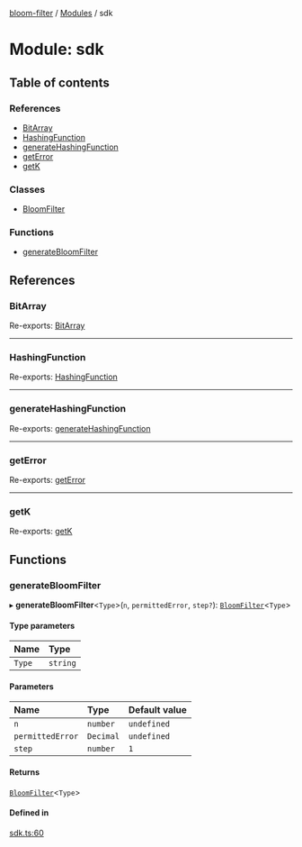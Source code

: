 [bloom-filter](../README.md) / [Modules](../modules.md) / sdk

# Module: sdk

## Table of contents

### References

- [BitArray](sdk.md#bitarray)
- [HashingFunction](sdk.md#hashingfunction)
- [generateHashingFunction](sdk.md#generatehashingfunction)
- [getError](sdk.md#geterror)
- [getK](sdk.md#getk)

### Classes

- [BloomFilter](../classes/sdk.BloomFilter.md)

### Functions

- [generateBloomFilter](sdk.md#generatebloomfilter)

## References

### BitArray

Re-exports: [BitArray](../classes/utils.BitArray.md)

___

### HashingFunction

Re-exports: [HashingFunction](../interfaces/types.HashingFunction.md)

___

### generateHashingFunction

Re-exports: [generateHashingFunction](utils.md#generatehashingfunction)

___

### getError

Re-exports: [getError](utils.md#geterror)

___

### getK

Re-exports: [getK](utils.md#getk)

## Functions

### generateBloomFilter

▸ **generateBloomFilter**<`Type`\>(`n`, `permittedError`, `step?`): [`BloomFilter`](../classes/sdk.BloomFilter.md)<`Type`\>

#### Type parameters

| Name | Type |
| :------ | :------ |
| `Type` | `string` |

#### Parameters

| Name | Type | Default value |
| :------ | :------ | :------ |
| `n` | `number` | `undefined` |
| `permittedError` | `Decimal` | `undefined` |
| `step` | `number` | `1` |

#### Returns

[`BloomFilter`](../classes/sdk.BloomFilter.md)<`Type`\>

#### Defined in

[sdk.ts:60](https://github.com/rymnc/bloom-filter-ts/blob/faec485/lib/sdk.ts#L60)
